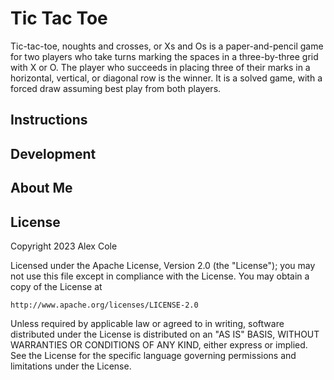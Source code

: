 # Tic Tac Toe
Tic-tac-toe, noughts and crosses, or Xs and Os is a paper-and-pencil 
game for two players who take turns marking the spaces in a three-by-three 
grid with X or O. The player who succeeds in placing three of their marks in 
a horizontal, vertical, or diagonal row is the winner. It is a solved game, 
with a forced draw assuming best play from both players.

## Instructions

## Development

## About Me

## License
Copyright 2023 Alex Cole

Licensed under the Apache License, Version 2.0 (the "License");
you may not use this file except in compliance with the License.
You may obtain a copy of the License at

    http://www.apache.org/licenses/LICENSE-2.0

Unless required by applicable law or agreed to in writing, software
distributed under the License is distributed on an "AS IS" BASIS,
WITHOUT WARRANTIES OR CONDITIONS OF ANY KIND, either express or implied.
See the License for the specific language governing permissions and
limitations under the License.